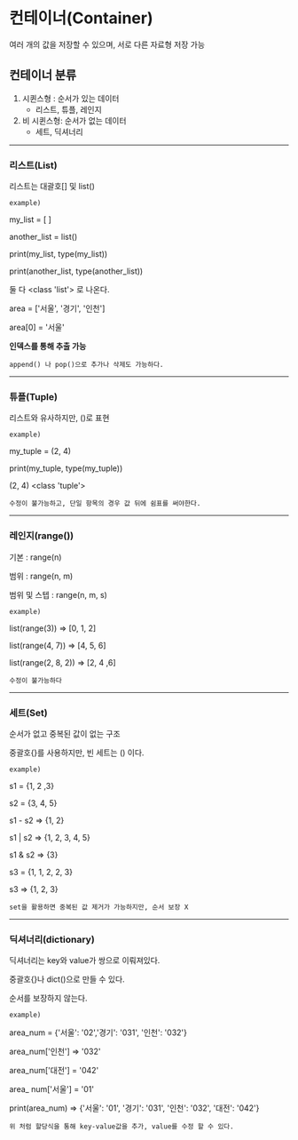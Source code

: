 # 컨테이너(Container)
여러 개의 값을 저장할 수 있으며, 서로 다른 자료형 저장 가능
## 컨테이너 분류
1. 시퀸스형 : 순서가 있는 데이터
   - 리스트, 튜플, 레인지
2. 비 시퀸스형: 순서가 없는 데이터
    - 세트, 딕셔너리

------------------------
### 리스트(List)
리스트는 대괄호[] 및 list()

`example)`

 my_list = [ ]

another_list = list()

print(my_list, type(my_list))

print(another_list, type(another_list))

둘 다 <class 'list'> 로 나온다.

area = ['서울', '경기', '인천']

area[0] = '서울'

**인덱스를 통해 추출 가능**

`append() 나 pop()으로 추가나 삭제도 가능하다.`

-------------------
### 튜플(Tuple)
리스트와 유사하지만, ()로 표현

`example)`

my_tuple = (2, 4)

print(my_tuple, type(my_tuple))

(2, 4) <class 'tuple'>

`수정이 불가능하고, 단일 항목의 경우 값 뒤에 쉼표를 써야한다.`

---------------------
### 레인지(range())

기본 : range(n)

범위 : range(n, m)

범위 및 스텝 : range(n, m, s)

`example)`

list(range(3)) => [0, 1, 2]

list(range(4, 7)) => [4, 5, 6]

list(range(2, 8, 2)) => [2, 4 ,6]

`수정이 불가능하다`

----------------

### 세트(Set)

순서가 없고 중복된 값이 없는 구조

중괄호{}를 사용하지만, 빈 세트는 () 이다. 

`example)`

s1 = {1, 2 ,3}

s2 = {3, 4, 5}

s1 - s2 => {1, 2}

s1 | s2 => {1, 2, 3, 4, 5}

s1 & s2 => {3}

s3 = {1, 1, 2, 2, 3}

s3 => {1, 2, 3}

`set을 활용하면 중복된 값 제거가 가능하지만, 순서 보장 X`

------------------------------
### 딕셔너리(dictionary)

딕셔너리는 key와 value가 쌍으로 이뤄져있다.

중괄호{}나 dict()으로 만들 수 있다.

순서를 보장하지 않는다.

`example)`

area_num = {'서울': '02','경기': '031', '인천': '032'}

area_num['인천'] => '032'

area_num['대전'] = '042'

area_ num['서울'] = '01'

print(area_num) => {'서울': '01', '경기': '031', '인천': '032', '대전': '042'}

`위 처럼 할당식을 통해 key-value값을 추가, value를 수정 할 수 있다.`